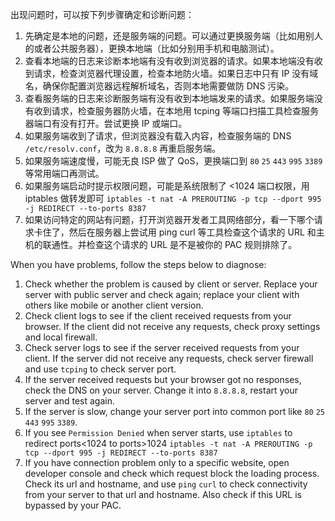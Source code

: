 出现问题时，可以按下列步骤确定和诊断问题：

1. 先确定是本地的问题，还是服务端的问题。可以通过更换服务端（比如用别人的或者公共服务器），更换本地端（比如分别用手机和电脑测试）。
2. 查看本地端的日志来诊断本地端有没有收到浏览器的请求。如果本地端没有收到请求，检查浏览器代理设置，检查本地防火墙。如果日志中只有 IP 没有域名，确保你配置浏览器远程解析域名，否则本地需要做防 DNS 污染。
3. 查看服务端的日志来诊断服务端有没有收到本地端发来的请求。如果服务端没有收到请求，检查服务器防火墙，在本地用 tcping 等端口扫描工具检查服务器端口有没有打开。尝试更换 IP 或端口。
4. 如果服务端收到了请求，但浏览器没有载入内容，检查服务端的 DNS `/etc/resolv.conf`，改为 `8.8.8.8` 再重启服务端。
5. 如果服务端速度慢，可能无良 ISP 做了 QoS，更换端口到 `80` `25` `443` `995` `3389` 等常用端口再测试。
6. 如果服务端启动时提示权限问题，可能是系统限制了 <1024 端口权限，用 iptables 做转发即可 `iptables -t nat -A PREROUTING -p tcp --dport 995 -j REDIRECT --to-ports 8387`
7. 如果访问特定的网站有问题，打开浏览器开发者工具网络部分，看一下哪个请求卡住了，然后在服务器上尝试用 ping curl 等工具检查这个请求的 URL 和主机的联通性。并检查这个请求的 URL 是不是被你的 PAC 规则排除了。

When you have problems, follow the steps below to diagnose:

1. Check whether the problem is caused by client or server. Replace your server with public server and check again; replace your client with others like mobile or another client version.
2. Check client logs to see if the client received requests from your browser. If the client did not receive any requests, check proxy settings and local firewall.
3. Check server logs to see if the server received requests from your client. If the server did not receive any requests, check server firewall and use `tcping` to check server port.
4. If the server received requests but your browser got no responses, check the DNS on your server. Change it into `8.8.8.8`, restart your server and test again.
5. If the server is slow, change your server port into common port like `80` `25` `443` `995` `3389`.
6. If you see `Permission Denied` when server starts, use `iptables` to redirect ports<1024 to ports>1024 `iptables -t nat -A PREROUTING -p tcp --dport 995 -j REDIRECT --to-ports 8387`
7. If you have connection problem only to a specific website, open developer console and check which request block the loading process. Check its url and hostname, and use `ping` `curl` to check connectivity from your server to that url and hostname. Also check if this URL is bypassed by your PAC.
